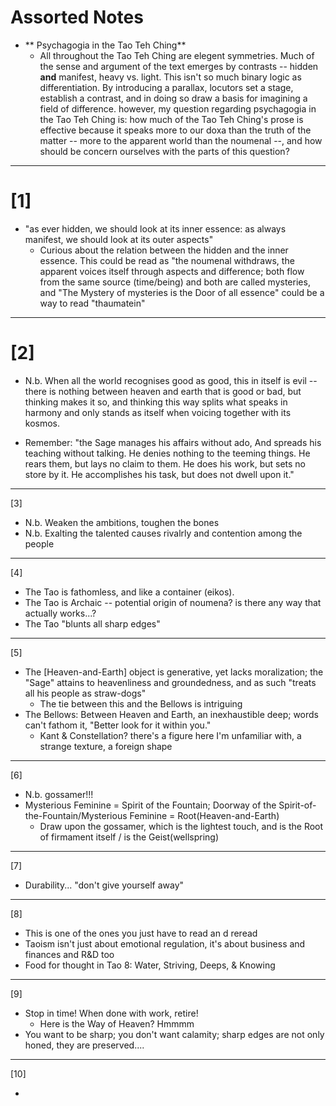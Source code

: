 # Assorted Notes

- ** Psychagogia in the Tao Teh Ching**
  - All throughout the Tao Teh Ching are elegent symmetries. Much of the sense and argument of the text emerges by contrasts -- hidden **and** manifest, heavy vs. light. This isn't so much binary logic as differentiation. By introducing a parallax, locutors set a stage, establish a contrast, and in doing so draw a basis for imagining a field of difference. however, my question regarding psychagogia in the Tao Teh Ching is: how much of the Tao Teh Ching's prose is effective because it speaks more to our doxa than the truth of the matter -- more to the apparent world than the noumenal --, and how should be concern ourselves with the parts of this question?


---

# [1]

- "as ever hidden, we should look at its inner essence: as always manifest, we should look at its outer aspects"
  - Curious about the relation between the hidden and the inner essence. This could be read as "the noumenal withdraws, the apparent voices itself through aspects and difference; both flow from the same source (time/being) and both are called mysteries, and "The Mystery of mysteries is the Door of all essence" could be a way to read "thaumatein"

---

# [2]

- N.b. When all the world recognises good as good, this in itself is evil -- there is nothing between heaven and earth that is good or bad, but thinking makes it so, and thinking this way splits what speaks in harmony and only stands as itself when voicing together with its kosmos.

- Remember: "the Sage manages his affairs without ado, And spreads his teaching without talking. He denies nothing to the teeming things. He rears them, but lays no claim to them. He does his work, but sets no store by it. He accomplishes his task, but does not dwell upon it."

---

[3]

- N.b. Weaken the ambitions, toughen the bones
- N.b. Exalting the talented causes rivalrly and contention among the people

---

[4]

- The Tao is fathomless, and like a container (eikos). 
- The Tao is Archaic -- potential origin of noumena? is there any way that actually works...?
- The Tao "blunts all sharp edges"

---

[5]

- The [Heaven-and-Earth] object is generative, yet lacks moralization; the "Sage" attains to heavenliness and groundedness, and as such "treats all his people as straw-dogs"
  - The tie between this and the Bellows is intriguing
- The Bellows: Between Heaven and Earth, an inexhaustible deep; words can't fathom it, "Better look for it within you."
  - Kant & Constellation? there's a figure here I'm unfamiliar with, a strange texture, a foreign shape

---

[6]

- N.b. gossamer!!!
- Mysterious Feminine = Spirit of the Fountain; Doorway of the Spirit-of-the-Fountain/Mysterious Feminine = Root(Heaven-and-Earth)
  - Draw upon the gossamer, which is the lightest touch, and is the Root of firmament itself / is the Geist(wellspring)

---

[7]

- Durability... "don't give yourself away"

---

[8]

- This is one of the ones you just have to read an d reread
- Taoism isn't just about emotional regulation, it's about business and finances and R&D too
- Food for thought in Tao 8: Water, Striving, Deeps, & Knowing

---

[9]

- Stop in time! When done with work, retire!
  - Here is the Way of Heaven? Hmmmm
- You want to be sharp; you don't want calamity; sharp edges are not only honed, they are preserved....

---

[10]

- 
